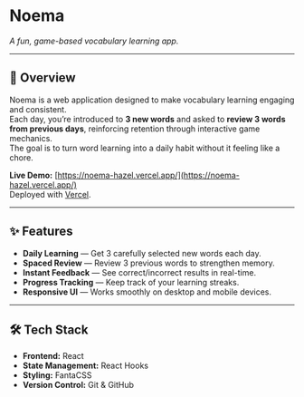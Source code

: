 # Noema

*A fun, game-based vocabulary learning app.*

---

## 📖 Overview
Noema is a web application designed to make vocabulary learning engaging and consistent.  
Each day, you’re introduced to **3 new words** and asked to **review 3 words from previous days**, reinforcing retention through interactive game mechanics.  
The goal is to turn word learning into a daily habit without it feeling like a chore.

**Live Demo:** [https://noema-hazel.vercel.app/](https://noema-hazel.vercel.app/)  
Deployed with [Vercel](https://vercel.com/).

---

## ✨ Features
- **Daily Learning** — Get 3 carefully selected new words each day.
- **Spaced Review** — Review 3 previous words to strengthen memory.
- **Instant Feedback** — See correct/incorrect results in real-time.
- **Progress Tracking** — Keep track of your learning streaks.
- **Responsive UI** — Works smoothly on desktop and mobile devices.

---

## 🛠 Tech Stack
- **Frontend:** React
- **State Management:** React Hooks
- **Styling:** FantaCSS
- **Version Control:** Git & GitHub
